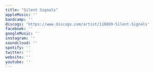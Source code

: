 ```yaml
---
title: "Silent Signals"
appleMusic: ''
bandcamp: ''
discogs: 'https://www.discogs.com/artist/118069-Silent-Signals'
facebook: ''
googleMusic: ''
instagram: ''
soundcloud: ''
spotify: ''
twitter: ''
website: ''
youtube: ''
---
```

